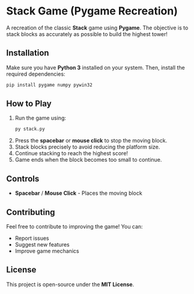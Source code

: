 # Stack Game (Pygame Recreation)

A recreation of the classic **Stack** game using **Pygame**. The objective is to stack blocks as accurately as possible to build the highest tower!

## Installation

Make sure you have **Python 3** installed on your system. Then, install the required dependencies:

```sh
pip install pygame numpy pywin32
```

## How to Play

1. Run the game using:
   ```sh
   py stack.py
   ```
2. Press the **spacebar** or **mouse click** to stop the moving block.
3. Stack blocks precisely to avoid reducing the platform size.
4. Continue stacking to reach the highest score!
5. Game ends when the block becomes too small to continue.

## Controls

- **Spacebar** / **Mouse Click** - Places the moving block
<!--- **Escape** - Quits the game-->

## Contributing

Feel free to contribute to improving the game! You can:
- Report issues
- Suggest new features
- Improve game mechanics

## License

This project is open-source under the **MIT License**.

